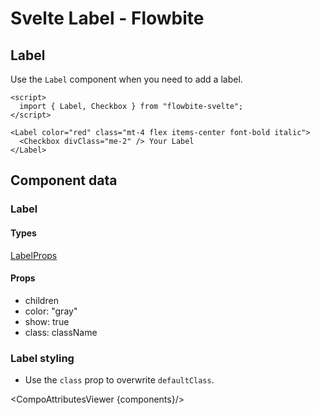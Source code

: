 # Svelte Label - Flowbite


## Label

Use the `Label` component when you need to add a label.

```svelte
<script>
  import { Label, Checkbox } from "flowbite-svelte";
</script>

<Label color="red" class="mt-4 flex items-center font-bold italic">
  <Checkbox divClass="me-2" /> Your Label
</Label>
```

## Component data

### Label

#### Types

[LabelProps](https://github.com/themesberg/flowbite-svelte/blob/main/src/lib/types.ts#L800)

#### Props

- children
- color: "gray"
- show: true
- class: className


### Label styling

- Use the `class` prop to overwrite `defaultClass`.

<CompoAttributesViewer {components}/>
